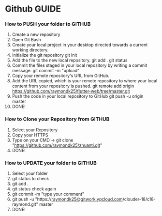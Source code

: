 # Github GUIDE

### How to PUSH your folder to GITHUB
1. Create a new repository
2. Open Git Bash
3. Create your local project in your desktop directed towards a current working directory.
4. Initialize the git repository
	git init
5. Add the file to the new local repository.
	git add .
	git status
6. Commit the files staged in your local repository by writing a commit message.
	git commit -m "upload"
7. Copy your remote repository's URL from GitHub.
8. Add the URL copied, which is your remote repository to where your local content from your repository is pushed.
	git remote add origin https://github.com/raymondk25/flutter-web/tree/master.git
9. Push the code in your local repository to GitHub
	git push -u origin master 
10. DONE!

### How to Clone your Repository from GITHUB
1. Select your Repository
2. Copy your HTTPS
3. Type on your CMD -> git clone "https://github.com/raymondk25/zhuanti.git"
4. DONE!

### How to UPDATE your folder to GITHUB
1. Select your folder
2. git status to check
3. git add .
4. git status check again
5. git commit -m "type your comment"
6. git push -u "https://raymondk25@gitwork.ypcloud.com/clouder-18/c18-raymond.git" master
7. DONE!
